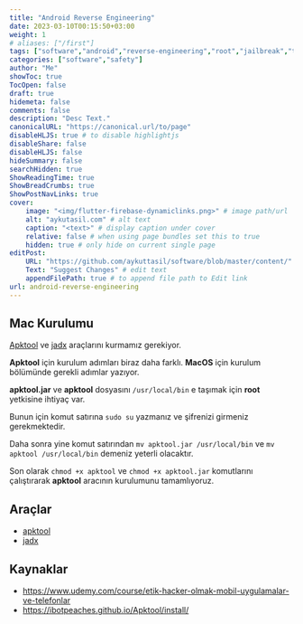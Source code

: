 ```yaml
---
title: "Android Reverse Engineering"
date: 2023-03-10T00:15:50+03:00
weight: 1
# aliases: ["/first"]
tags: ["software","android","reverse-engineering","root","jailbreak","tersine mühendislik","güvenlik","safety"]
categories: ["software","safety"]
author: "Me"
showToc: true
TocOpen: false
draft: true
hidemeta: false
comments: false
description: "Desc Text."
canonicalURL: "https://canonical.url/to/page"
disableHLJS: true # to disable highlightjs
disableShare: false
disableHLJS: false
hideSummary: false
searchHidden: true
ShowReadingTime: true
ShowBreadCrumbs: true
ShowPostNavLinks: true
cover:
    image: "<img/flutter-firebase-dynamiclinks.png>" # image path/url
    alt: "aykutasil.com" # alt text
    caption: "<text>" # display caption under cover
    relative: false # when using page bundles set this to true
    hidden: true # only hide on current single page
editPost:
    URL: "https://github.com/aykuttasil/software/blob/master/content/"
    Text: "Suggest Changes" # edit text
    appendFilePath: true # to append file path to Edit link
url: android-reverse-engineering
---
```


## Mac Kurulumu

[Apktool](https://ibotpeaches.github.io/Apktool/install/) ve [jadx](https://github.com/skylot/jadx) araçlarını kurmamız gerekiyor.

**Apktool** için kurulum adımları biraz daha farklı. **MacOS** için kurulum bölümünde gerekli adımlar yazıyor.

**apktool.jar** ve **apktool** dosyasını `/usr/local/bin` e taşımak için **root** yetkisine ihtiyaç var.

Bunun için komut satırına `sudo su` yazmanız ve şifrenizi girmeniz gerekmektedir.

Daha sonra yine komut satırından `mv apktool.jar /usr/local/bin` ve `mv apktool /usr/local/bin` demeniz yeterli olacaktır.

Son olarak `chmod +x apktool` ve  `chmod +x apktool.jar` komutlarını çalıştırarak **apktool** aracının kurulumunu tamamlıyoruz. 


## Araçlar
- [apktool](https://github.com/iBotPeaches/Apktool)
- [jadx](https://github.com/skylot/jadx)


## Kaynaklar
- <https://www.udemy.com/course/etik-hacker-olmak-mobil-uygulamalar-ve-telefonlar>
- <https://ibotpeaches.github.io/Apktool/install/>
